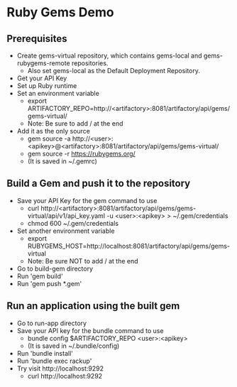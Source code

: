 # Ruby Gems Demo

## Prerequisites

* Create gems-virtual repository, which contains gems-local and gems-rubygems-remote repositories.
    * Also set gems-local as the Default Deployment Repository.
* Get your API Key
* Set up Ruby runtime
* Set an environment variable
    * export ARTIFACTORY_REPO=http://\<artifactory\>:8081/artifactory/api/gems/gems-virtual/
    * Note: Be sure to add / at the end
* Add it as the only source
    * gem source -a http://\<user\>:\<apikey\>@\<artifactory\>:8081/artifactory/api/gems/gems-virtual/
    * gem source -r https://rubygems.org/
    * (It is saved in ~/.gemrc)

## Build a Gem and push it to the repository

* Save your API Key for the gem command to use
    * curl http://\<artifactory\>:8081/artifactory/api/gems/gems-virtual/api/v1/api_key.yaml -u \<user\>:\<apikey\> > ~/.gem/credentials
    * chmod 600 ~/.gem/credentials
* Set another environment variable
    * export RUBYGEMS_HOST=http://localhost:8081/artifactory/api/gems/gems-virtual
    * Note: Be sure NOT to add / at the end
* Go to build-gem directory
* Run 'gem build'
* Run 'gem push *.gem'

## Run an application using the built gem

* Go to run-app directory
* Save your API key for the bundle command to use
    * bundle config $ARTIFACTORY_REPO \<user\>:\<apikey\>
    * (It is saved in ~/.bundle/config)
* Run 'bundle install'
* Run 'bundle exec rackup'
* Try visit http://localhost:9292
    * curl http://localhost:9292
